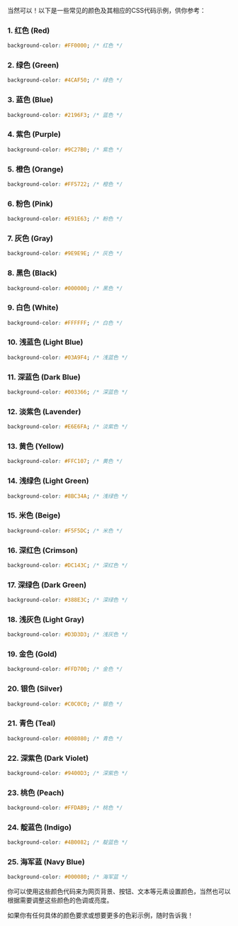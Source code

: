 当然可以！以下是一些常见的颜色及其相应的CSS代码示例，供你参考：

### 1. **红色** (Red)

```css
background-color: #FF0000; /* 红色 */
```

### 2. **绿色** (Green)

```css
background-color: #4CAF50; /* 绿色 */
```

### 3. **蓝色** (Blue)

```css
background-color: #2196F3; /* 蓝色 */
```

### 4. **紫色** (Purple)

```css
background-color: #9C27B0; /* 紫色 */
```

### 5. **橙色** (Orange)

```css
background-color: #FF5722; /* 橙色 */
```

### 6. **粉色** (Pink)

```css
background-color: #E91E63; /* 粉色 */
```

### 7. **灰色** (Gray)

```css
background-color: #9E9E9E; /* 灰色 */
```

### 8. **黑色** (Black)

```css
background-color: #000000; /* 黑色 */
```

### 9. **白色** (White)

```css
background-color: #FFFFFF; /* 白色 */
```

### 10. **浅蓝色** (Light Blue)

```css
background-color: #03A9F4; /* 浅蓝色 */
```

### 11. **深蓝色** (Dark Blue)

```css
background-color: #003366; /* 深蓝色 */
```

### 12. **淡紫色** (Lavender)

```css
background-color: #E6E6FA; /* 淡紫色 */
```

### 13. **黄色** (Yellow)

```css
background-color: #FFC107; /* 黄色 */
```

### 14. **浅绿色** (Light Green)

```css
background-color: #8BC34A; /* 浅绿色 */
```

### 15. **米色** (Beige)

```css
background-color: #F5F5DC; /* 米色 */
```

### 16. **深红色** (Crimson)

```css
background-color: #DC143C; /* 深红色 */
```

### 17. **深绿色** (Dark Green)

```css
background-color: #388E3C; /* 深绿色 */
```

### 18. **浅灰色** (Light Gray)

```css
background-color: #D3D3D3; /* 浅灰色 */
```

### 19. **金色** (Gold)

```css
background-color: #FFD700; /* 金色 */
```

### 20. **银色** (Silver)

```css
background-color: #C0C0C0; /* 银色 */
```

### 21. **青色** (Teal)

```css
background-color: #008080; /* 青色 */
```

### 22. **深紫色** (Dark Violet)

```css
background-color: #9400D3; /* 深紫色 */
```

### 23. **桃色** (Peach)

```css
background-color: #FFDAB9; /* 桃色 */
```

### 24. **靛蓝色** (Indigo)

```css
background-color: #4B0082; /* 靛蓝色 */
```

### 25. **海军蓝** (Navy Blue)

```css
background-color: #000080; /* 海军蓝 */
```

你可以使用这些颜色代码来为网页背景、按钮、文本等元素设置颜色，当然也可以根据需要调整这些颜色的色调或亮度。

如果你有任何具体的颜色要求或想要更多的色彩示例，随时告诉我！

